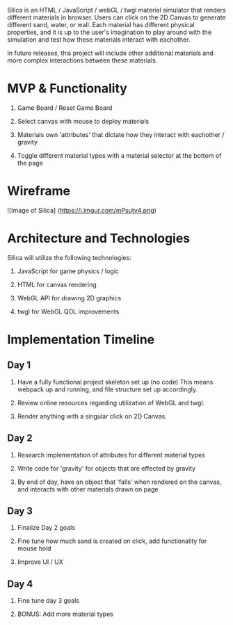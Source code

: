 Silica is an HTML / JavaScript / webGL / twgl material simulator that renders different materials in browser. Users can click on the 2D Canvas to generate different sand, water, or wall. Each material has different physical properties, and it is up to the user's imagination to play around with the simulation and test how these materials interact with eachother. 

In future releases, this project will include other additional materials and more complex interactions between these materials.

# MVP & Functionality

1. Game Board / Reset Game Board

2. Select canvas with mouse to deploy materials

3. Materials own 'attributes' that dictate how they interact with eachother / gravity

4. Toggle different material types with a material selector at the bottom of the page

# Wireframe

![Image of Silica]
(https://i.imgur.com/mPsutv4.png)

# Architecture and Technologies

Silica will utilize the following technologies: 

1. JavaScript for game physics / logic

2. HTML for canvas rendering

3. WebGL API for drawing 2D graphics

4. twgl for WebGL QOL improvements

# Implementation Timeline

## Day 1

1. Have a fully functional project skeleton set up (no code) This means webpack up and running, and file structure set up accordingly.

2. Review online resources regarding utilization of WebGL and twgl.

3. Render anything with a singular click on 2D Canvas.

## Day 2

1. Research implementation of attributes for different material types

2. Write code for 'gravity' for objects that are effected by gravity

3. By end of day, have an object that 'falls' when rendered on the canvas, and interacts with other materials drawn on page

## Day 3

1. Finalize Day 2 goals

2. Fine tune how much sand is created on click, add functionality for mouse hold

3. Improve UI / UX

## Day 4

1. Fine tune day 3 goals

2. BONUS: Add more material types